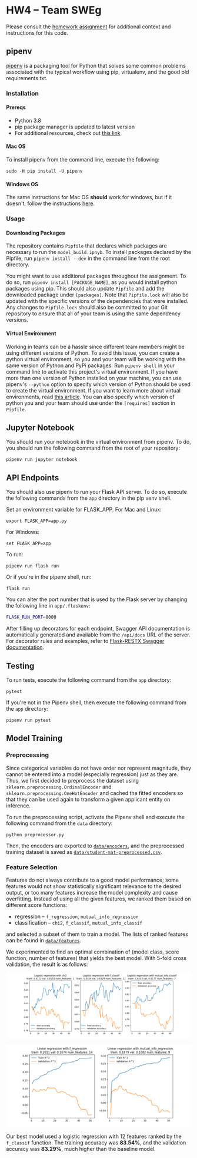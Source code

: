 # HW4 – Team SWEg

Please consult the [homework assignment](https://cmu-313.github.io//assignments/hw4) for additional context and instructions for this code.

## pipenv

[pipenv](https://pipenv.pypa.io/en/latest) is a packaging tool for Python that solves some common problems associated with the typical workflow using pip, virtualenv, and the good old requirements.txt.

### Installation

#### Prereqs

- Python 3.8
- pip package manager is updated to latest version
- For additional resources, check out [this link](https://pipenv-fork.readthedocs.io/en/latest/install.html#installing-pipenv)

#### Mac OS

To install pipenv from the command line, execute the following:

```terminal
sudo -H pip install -U pipenv
```

#### Windows OS

The same instructions for Mac OS **should** work for windows, but if it doesn't, follow the instructions [here](https://www.pythontutorial.net/python-basics/install-pipenv-windows).

### Usage

#### Downloading Packages

The repository contains `Pipfile` that declares which packages are necessary to run the `model_build.ipnyb`.
To install packages declared by the Pipfile, run `pipenv install --dev` in the command line from the root directory.

You might want to use additional packages throughout the assignment.
To do so, run `pipenv install [PACKAGE_NAME]`, as you would install python packages using pip.
This should also update `Pipfile` and add the downloaded package under `[packages]`.
Note that `Pipfile.lock` will also be updated with the specific versions of the dependencies that were installed.
Any changes to `Pipfile.lock` should also be committed to your Git repository to ensure that all of your team is using the same dependency versions.

#### Virtual Environment

Working in teams can be a hassle since different team members might be using different versions of Python.
To avoid this issue, you can create a python virtual environment, so you and your team will be working with the same version of Python and PyPi packages.
Run `pipenv shell` in your command line to activate this project's virtual environment.
If you have more than one version of Python installed on your machine, you can use pipenv's `--python` option to specify which version of Python should be used to create the virtual environment.
If you want to learn more about virtual environments, read [this article](https://docs.python-guide.org/dev/virtualenvs/#using-installed-packages).
You can also specify which version of python you and your team should use under the `[requires]` section in `Pipfile`.

## Jupyter Notebook

You should run your notebook in the virtual environment from pipenv.
To do, you should run the following command from the root of your repository:

```terminal
pipenv run jupyter notebook
```

## API Endpoints

You should also use pipenv to run your Flask API server.
To do so, execute the following commands from the `app` directory in the pip venv shell.

Set an environment variable for FLASK_APP.
For Mac and Linux:

```terminal
export FLASK_APP=app.py
```

For Windows:

```terminal
set FLASK_APP=app
```

To run:

```terminal
pipenv run flask run
```

Or if you're in the pipenv shell, run:

```terminal
flask run
```

You can alter the port number that is used by the Flask server by changing the following line in `app/.flaskenv`:

```sh
FLASK_RUN_PORT=8000
```

After filling up decorators for each endpoint, Swagger API documentation is automatically generated and available from the `/api/docs` URL of the server. For decorator rules and examples, refer to [Flask-RESTX Swagger documentation](https://flask-restx.readthedocs.io/en/latest/swagger.html#swagger-documentation).

## Testing

To run tests, execute the following command from the `app` directory:

```terminal
pytest
```

If you're not in the Pipenv shell, then execute the following command from the `app` directory:

```terminal
pipenv run pytest
```

## Model Training

### Preprocessing

Since categorical variables do not have order nor represent magnitude, they cannot be entered into a model (especially regression) just as they are.
Thus, we first decided to preprocess the dataset using `sklearn.preprocessing.OrdinalEncoder` and `sklearn.preprocessing.OneHotEncoder` and cached the fitted encoders so that they can be used again to transform a given applicant entity on inference.

To run the preprocessing script, activate the Pipenv shell and execute the following command from the `data` directory:

```terminal
python preprocessor.py
```

Then, the encoders are exported to [`data/encoders`](https://github.com/CMU-313/fall-22-hw4-team-sweg/tree/main/data/encoders), and the preprocessed training dataset is saved as [`data/student-mat-preprocessed.csv`](https://github.com/CMU-313/fall-22-hw4-team-sweg/blob/main/data/student-mat-preprocessed.csv).

### Feature Selection

Features do not always contribute to a good model performance; some features would not show statistically significant relevance to the desired output, or too many features increase the model complexity and cause overfitting.
Instead of using all the given features, we ranked them based on different score functions:

- regression – `f_regression`, `mutual_info_regression`
- classification – `chi2`, `f_classif`, `mutual_info_classif`

and selected a subset of them to train a model.
The lists of ranked features can be found in [`data/features`](https://github.com/CMU-313/fall-22-hw4-team-swag/tree/main/data/features).

We experimented to find an optimal combination of (model class, score function, number of features) that yields the best model. With 5-fold cross validation, the result is as follows:

![logistic](./docs/logistic.png)

![linear](./docs/linear.png)

Our best model used a logistic regression with 12 features ranked by the `f_classif` function. The training accuracy was **83.54%**, and the validation accuracy was **83.29%**, much higher than the baseline model.
